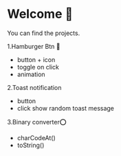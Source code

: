 <h1>Welcome 👋</h1>
<p>You can find the projects.<br>
</p>

1.Hamburger Btn 🍔
<ul>
<li>button + icon</li>
<li>toggle on click</li>
<li>animation</li>
</ul>

2.Toast notification 
<ul>
<li>button</li>
<li>click show random toast message</li>
</ul>

3.Binary converter⭕
<ul>
<li>charCodeAt()</li>
<li>toString()</li>


</ul>
